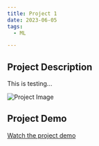 ```yaml
---
title: Project 1
date: 2023-06-05
tags:
  - ML

---
```

## Project Description

This is testing...

![Project Image](/path/to/project1-image.jpg)

## Project Demo

[Watch the project demo](https://example.com/project1-demo)
